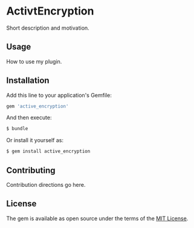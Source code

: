 # ActivtEncryption
Short description and motivation.

## Usage
How to use my plugin.

## Installation
Add this line to your application's Gemfile:

```ruby
gem 'active_encryption'
```

And then execute:
```bash
$ bundle
```

Or install it yourself as:
```bash
$ gem install active_encryption
```

## Contributing
Contribution directions go here.

## License
The gem is available as open source under the terms of the [MIT License](https://opensource.org/licenses/MIT).
